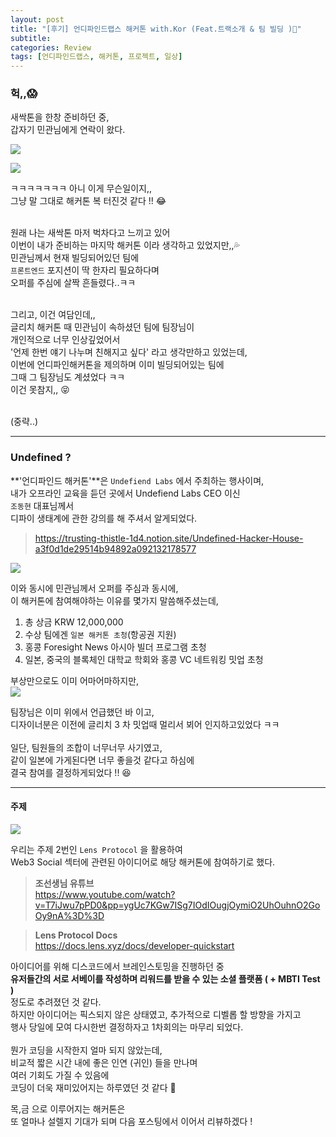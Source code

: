 ```yaml
---
layout: post
title: "[후기] 언디파인드랩스 해커톤 with.Kor (Feat.트랙소개 & 팀 빌딩 )🙌"
subtitle:
categories: Review
tags: [언디파인드랩스, 해커톤, 프로젝트, 일상]
---
```


### 헉,,😱

새싹톤을 한창 준비하던 중,<br>
갑자기 민관님에게 연락이 왔다.

![](https://img1.daumcdn.net/thumb/R1280x0/?scode=mtistory2&fname=https%3A%2F%2Fblog.kakaocdn.net%2Fdn%2FbA7DBl%2Fbtsp9pUoLkp%2FyUV1BEKwz2upOOoDGgfDQk%2Fimg.png)

![](https://img1.daumcdn.net/thumb/R1280x0/?scode=mtistory2&fname=https%3A%2F%2Fblog.kakaocdn.net%2Fdn%2FcPhiZK%2Fbtsp8ziGTbY%2FAtnep1sznJqxx9iDrM8Mc1%2Fimg.png)

ㅋㅋㅋㅋㅋㅋㅋ 아니 이게 무슨일이지,,<br>
그냥 말 그대로 해커톤 복 터진것 같다 !! 😂<br><Br>

원래 나는 새싹톤 마저 벅차다고 느끼고 있어<br>
이번이 내가 준비하는 마지막 해커톤 이라 생각하고 있었지만,,💦<br>
민관님께서 현재 빌딩되어있던 팀에<br>
`프론트엔드` 포지션이 딱 한자리 필요하다며<br>
오퍼를 주심에 살짝 흔들렸다..ㅋㅋ<br><br>

그리고, 이건 여담인데,,<br>
글리치 해커톤 때 민관님이 속하셨던 팀에 팀장님이<br>
개인적으로 너무 인상깊었어서<br>
'언제 한번 얘기 나누며 친해지고 싶다' 라고 생각만하고 있었는데,<br>
이번에 언디파인해커톤을 제의하며 이미 빌딩되어있는 팀에<br>
그때 그 팀장님도 계셨었다 ㅋㅋ<br>
이건 못참지,, 😝<br><br>

(중략..)

---

### Undefined ?

**'언디파인드 해커톤'**은 `Undefiend Labs` 에서 주최하는 행사이며,<br>
내가 오프라인 교육을 듣던 곳에서 Undefiend Labs CEO 이신<br>
`조동현` 대표님께서<br>
디파이 생태계에 관한 강의를 해 주셔서 알게되었다.

> <https://trusting-thistle-1d4.notion.site/Undefined-Hacker-House-a3f0d1de29514b94892a092132178577>

![](https://img1.daumcdn.net/thumb/R1280x0/?scode=mtistory2&fname=https%3A%2F%2Fblog.kakaocdn.net%2Fdn%2FbyGqkd%2Fbtsp1kOb4Wr%2FSLXCRsr5d20lnCCFllgiZ0%2Fimg.png)

이와 동시에 민관님께서 오퍼를 주심과 동시에,<br>
이 해커톤에 참여해야하는 이유를 몇가지 말씀해주셨는데,<br>

1. 총 상금 KRW 12,000,000
2. 수상 팀에겐 `일본 해커톤 초청`(항공권 지원)
3. 홍콩 Foresight News 아시아 빌더 프로그램 초청
4. 일본, 중국의 블록체인 대학교 학회와 홍콩 VC 네트워킹 밋업 초청

부상만으로도 이미 어마어마하지만,<br>
![](https://img1.daumcdn.net/thumb/R1280x0/?scode=mtistory2&fname=https%3A%2F%2Fblog.kakaocdn.net%2Fdn%2Fc2korI%2Fbtsqd4970Iw%2FqUrxswgXfKIEuVKJVYAWa0%2Fimg.png)

팀장님은 이미 위에서 언급했던 바 이고,<br>
디자이너분은 이전에 글리치 3 차 밋업때 멀리서 뵈어 인지하고있었다 ㅋㅋ<br><br>
일단, 팀원들의 조합이 너무너무 사기였고,<br>
같이 일본에 가게된다면 너무 좋을것 같다고 하심에<br>
결국 참여를 결정하게되었다 !! 😆

---

#### 주제

![](https://img1.daumcdn.net/thumb/R1280x0/?scode=mtistory2&fname=https%3A%2F%2Fblog.kakaocdn.net%2Fdn%2FY0qFj%2Fbtsp196LkvM%2FyzouCjlfrgbr1uk3xT1iok%2Fimg.png)

우리는 주제 2번인 `Lens Protocol` 을 활용하여<br>
Web3 Social 섹터에 관련된 아이디어로 해당 해커톤에 참여하기로 했다.

> **조선생님 유튜브**<br><https://www.youtube.com/watch?v=T7iJwu7pPD0&pp=ygUc7KGw7ISg7IOdIOugjOymiO2UhOuhnO2GoOy9nA%3D%3D>

> **Lens Protocol Docs**<br><https://docs.lens.xyz/docs/developer-quickstart>

아이디어를 위해 디스코드에서 브레인스토밍을 진행하던 중<bR>
**유저들간의 서로 서베이를 작성하며 리워드를 받을 수 있는 소셜 플랫폼 ( + MBTI Test )**<br>
정도로 추려졌던 것 같다.<br>
하지만 아이디어는 픽스되지 않은 상태였고, 추가적으로 디벨롭 할 방향을 가지고<Br>
행사 당일에 모여 다시한번 결정하자고 1차회의는 마무리 되었다.
<br><br>
뭔가 코딩을 시작한지 얼마 되지 않았는데,<br>
비교적 짧은 시간 내에 좋은 인연 (귀인) 들을 만나며<br>
여러 기회도 가질 수 있음에<br>
코딩이 더욱 재미있어지는 하루였던 것 같다 🙏<br>

목,금 으로 이루어지는 해커톤은<br>
또 얼마나 설렐지 기대가 되며 다음 포스팅에서 이어서 리뷰하겠다 !
